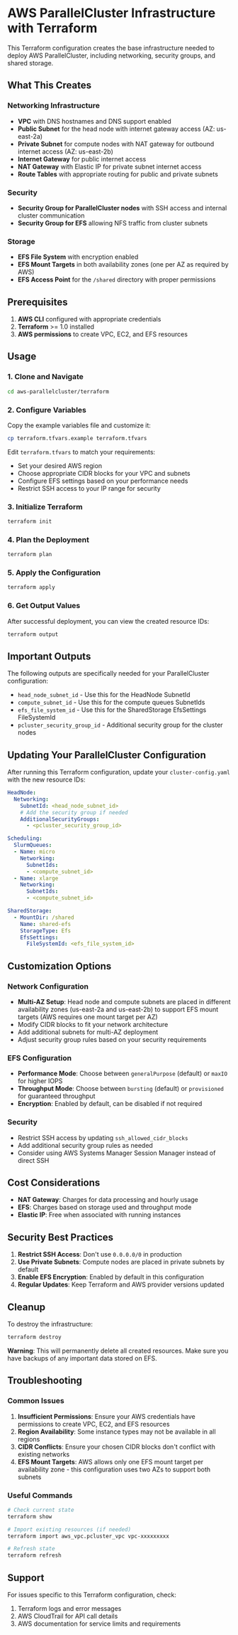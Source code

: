 # AWS ParallelCluster Infrastructure with Terraform

This Terraform configuration creates the base infrastructure needed to deploy AWS ParallelCluster, including networking, security groups, and shared storage.

## What This Creates

### Networking Infrastructure
- **VPC** with DNS hostnames and DNS support enabled
- **Public Subnet** for the head node with internet gateway access (AZ: us-east-2a)
- **Private Subnet** for compute nodes with NAT gateway for outbound internet access (AZ: us-east-2b)
- **Internet Gateway** for public internet access
- **NAT Gateway** with Elastic IP for private subnet internet access
- **Route Tables** with appropriate routing for public and private subnets

### Security
- **Security Group for ParallelCluster nodes** with SSH access and internal cluster communication
- **Security Group for EFS** allowing NFS traffic from cluster subnets

### Storage
- **EFS File System** with encryption enabled
- **EFS Mount Targets** in both availability zones (one per AZ as required by AWS)
- **EFS Access Point** for the `/shared` directory with proper permissions

## Prerequisites

1. **AWS CLI** configured with appropriate credentials
2. **Terraform** >= 1.0 installed
3. **AWS permissions** to create VPC, EC2, and EFS resources

## Usage

### 1. Clone and Navigate
```bash
cd aws-parallelcluster/terraform
```

### 2. Configure Variables
Copy the example variables file and customize it:
```bash
cp terraform.tfvars.example terraform.tfvars
```

Edit `terraform.tfvars` to match your requirements:
- Set your desired AWS region
- Choose appropriate CIDR blocks for your VPC and subnets
- Configure EFS settings based on your performance needs
- Restrict SSH access to your IP range for security

### 3. Initialize Terraform
```bash
terraform init
```

### 4. Plan the Deployment
```bash
terraform plan
```

### 5. Apply the Configuration
```bash
terraform apply
```

### 6. Get Output Values
After successful deployment, you can view the created resource IDs:
```bash
terraform output
```

## Important Outputs

The following outputs are specifically needed for your ParallelCluster configuration:

- `head_node_subnet_id` - Use this for the HeadNode SubnetId
- `compute_subnet_id` - Use this for the compute queues SubnetIds
- `efs_file_system_id` - Use this for the SharedStorage EfsSettings FileSystemId
- `pcluster_security_group_id` - Additional security group for the cluster nodes

## Updating Your ParallelCluster Configuration

After running this Terraform configuration, update your `cluster-config.yaml` with the new resource IDs:

```yaml
HeadNode:
  Networking:
    SubnetId: <head_node_subnet_id>
    # Add the security group if needed
    AdditionalSecurityGroups:
      - <pcluster_security_group_id>

Scheduling:
  SlurmQueues:
  - Name: micro
    Networking:
      SubnetIds:
      - <compute_subnet_id>
  - Name: xlarge
    Networking:
      SubnetIds:
      - <compute_subnet_id>

SharedStorage:
  - MountDir: /shared
    Name: shared-efs
    StorageType: Efs
    EfsSettings:
      FileSystemId: <efs_file_system_id>
```

## Customization Options

### Network Configuration
- **Multi-AZ Setup**: Head node and compute subnets are placed in different availability zones (us-east-2a and us-east-2b) to support EFS mount targets (AWS requires one mount target per AZ)
- Modify CIDR blocks to fit your network architecture
- Add additional subnets for multi-AZ deployment
- Adjust security group rules based on your security requirements

### EFS Configuration
- **Performance Mode**: Choose between `generalPurpose` (default) or `maxIO` for higher IOPS
- **Throughput Mode**: Choose between `bursting` (default) or `provisioned` for guaranteed throughput
- **Encryption**: Enabled by default, can be disabled if not required

### Security
- Restrict SSH access by updating `ssh_allowed_cidr_blocks`
- Add additional security group rules as needed
- Consider using AWS Systems Manager Session Manager instead of direct SSH

## Cost Considerations

- **NAT Gateway**: Charges for data processing and hourly usage
- **EFS**: Charges based on storage used and throughput mode
- **Elastic IP**: Free when associated with running instances

## Security Best Practices

1. **Restrict SSH Access**: Don't use `0.0.0.0/0` in production
2. **Use Private Subnets**: Compute nodes are placed in private subnets by default
3. **Enable EFS Encryption**: Enabled by default in this configuration
4. **Regular Updates**: Keep Terraform and AWS provider versions updated

## Cleanup

To destroy the infrastructure:
```bash
terraform destroy
```

**Warning**: This will permanently delete all created resources. Make sure you have backups of any important data stored on EFS.

## Troubleshooting

### Common Issues

1. **Insufficient Permissions**: Ensure your AWS credentials have permissions to create VPC, EC2, and EFS resources
2. **Region Availability**: Some instance types may not be available in all regions
3. **CIDR Conflicts**: Ensure your chosen CIDR blocks don't conflict with existing networks
4. **EFS Mount Targets**: AWS allows only one EFS mount target per availability zone - this configuration uses two AZs to support both subnets

### Useful Commands

```bash
# Check current state
terraform show

# Import existing resources (if needed)
terraform import aws_vpc.pcluster_vpc vpc-xxxxxxxxx

# Refresh state
terraform refresh
```

## Support

For issues specific to this Terraform configuration, check:
1. Terraform logs and error messages
2. AWS CloudTrail for API call details
3. AWS documentation for service limits and requirements